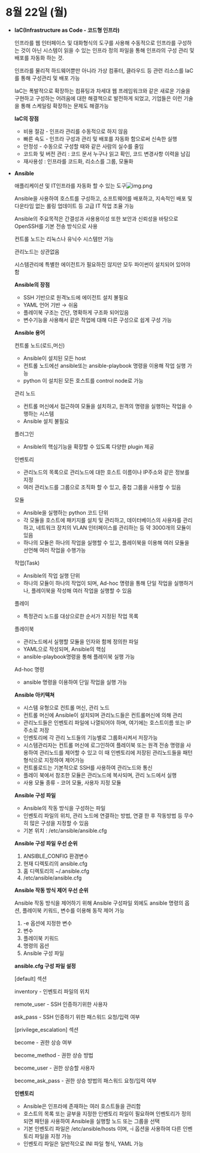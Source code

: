 # 8월 22일 (월)

- **IaC(Infrastructure as Code - 코드형 인프라)**
    
    인프라를 웹 인터페이스 및 대화형식의 도구를 사용해 수동적으로 인프라를 구성하는 것이 아닌 시스템이 읽을 수 있는 인프라 정의 파일을 통해 인프라의 구성 관리 및 배포를 자동화 하는 것.
    
    인프라를 물리적 하드웨어뿐만 아니라 가상 컴퓨터, 클라우드 등 관련 리소스를 IaC를 통해 구성관리 및 배포 가능
    
    IaC는 폭발적으로 확장하는 컴퓨팅과 차세대 웹 프레임워크와 같은 새로운 기술을 구현하고 구성하는 어려움에 대한 해결책으로 발전하게 되었고, 기업들은 이런 기술을 통해 스케일링 확장하는 문제도 해결가능
    
    **IaC의 장점**
    
    - 비용 절감 - 인프라 관리를 수동적으로 하지 않음
    - 빠른 속도 - 인프라 구성과 관리 및 배포를 자동화 함으로써 신속한 실행
    - 안정성 - 수동으로 구성할 때와 같은 사람의 실수를 줄임
    - 코드화 및 버전 관리 : 코드 문서 누구나 읽고 확인, 코드 변경사항 이력을 남김
    - 재사용성 : 인프라를 코드화, 리소스를 그룹, 모듈화
- **Ansible**
    
    애플리케이션 및 IT인프라를 자동화 할 수 있는 도구![img.png](img.png)
    
    Ansible을 사용하여 호스트를 구성하고, 소프트웨어를 배포하고, 지속적인 배포 및 다운타임 없는 롤링 업데이트 등 고급 IT 작업 조율 가능
    
    Ansible의 주요목적은 간결성과 사용용이성 또한 보안과 신뢰성을 바탕으로  OpenSSH를 기본 전송 방식으로 사용
    
    컨트롤 노드는 리눅스나 유닉수 시스템만 가능
    
    관리노드는 상관없음
    
    시스템관리에 특별한 에이전트가 필요하진 않지만 모두 파이썬이 설치되어 있어야 함
    
    **Ansible의 장점**
    
    - SSH 기반으로 원격노드에 에이전트 설치 불필요
    - YAML 언어 기반 → 쉬움
    - 플레이북 구조는 간단, 명확하게 구조화 되어있음
    - 변수기능을 사용해서 같은 작업에 대해 다른 구성으로 쉽게 구성 가능
    
    **Ansible 용어**
    
    컨트롤 노드(로드,머신)
    
    - Ansible이 설치된 모든 host
    - 컨트롤 노드에선 ansible또는 ansible-playbook 명령을 이용해 작업 실행 가능
    - python 이 설치된 모든 호스트를 control node로 가능
    
    관리 노드
    
    - 컨트롤 머신에서 접근하여 모듈을 설치하고, 원격의 명령을 실행하는 작업을 수행하는 시스템
    - Ansible 설치 불필요
    
    플러그인
    
    - Ansible의 핵심기능을 확장할 수 있도록 다양한 plugin 제공
    
    인벤토리
    
    - 관리노드의 목록으로 관리노드에 대한 호스트 이름이나 IP주소와 같은 정보를 지정
    - 여러 관리노드를 그룹으로 조직화 할 수 있고, 중첩 그룹을 사용할 수 있음
    
    모듈
    
    - Ansible을 실행하는 python 코드 단위
    - 각 모듈을 호스트에 패키지를 설치 및 관리하고, 데이터베이스의 사용자를 관리하고, 네트워크 장치의 VLAN 인터페이스를 관리하는 등 약 3000개의 모듈이 있음
    - 하나의 모듈은 하나의 작업을 실행할 수 있고, 플레이북을 이용해 여러 모듈을 선언해 여러 작업을 수행가능
    
    작업(Task)
    
    - Ansible의 작업 실행 단위
    - 하나의 모듈이 하나의 작업이 되며, Ad-hoc 명령을 통해 단일 작업을 실행하거나, 플레이북을 작성해 여러 작업을 실행할 수 있음
    
    플레이
    
    - 특정관리 노드를 대상으로한 순서가 지정된 작업 목록
    
    플레이북
    
    - 관리노드에서 실행할 모듈을 인자와 함께 정의한 파일
    - YAML으로 작성되며, Ansible의 핵심
    - ansible-playbook명령을 통해 플레이북 실행 가능
    
    Ad-hoc 명령
    
    - ansible 명령을 이용하여 단일 작업을 실행 가능
    
    **Ansible 아키텍쳐**
    
    - 시스템 유형으로 컨트롤 머신, 관리 노드
    - 컨트롤 머신에 Ansible이 설치되며 관리노드들은 컨트롤머신에 의해 관리
    - 관리노드들은 인벤토리 파일에 나열되어야 하며, 여기에는 호스트이름 또는 IP주소로 저장
    - 인벤토리에 각 관리 노드들의 기능별로 그룹화시켜서 저장가능
    - 시스템관리자는 컨트롤 머신에 로그인하여 플레이북 또는 원격 전송 명령을 사용하여 관리노드를 제어할 수 있고 이 때 인벤토리에 저장된 관리노드들을 패턴형식으로 지정하여 제어가능
    - 컨트롤로드는 기본적으로 SSH를 사용하여 관리노드와 통신
    - 플레이 북에서 참조한 모듈은 관리노드에 복사되며, 관리 노드에서 실행
    - 사용 모듈 종류 - 코어 모듈, 사용자 지정 모듈
    
    **Ansible 구성 파일**
    
    - Ansible의 작동 방식을 구성하는 파일
    - 인벤토리 파일의 위치, 관리 노드에 연결하는 방법, 연결 한 후 작동방법 등 무수히 많은 구성을 지정할 수 있음
    - 기본 위치 : /etc/ansible/ansible.cfg
    
    **Ansible 구성 파일 우선 순위**
    
    1. ANSIBLE_CONFIG 환경변수
    2. 현재 디렉토리의 ansible.cfg
    3. 홈 디렉토리의 ~/.ansible.cfg
    4. /etc/ansible/ansible.cfg
    
    **Ansible 작동 방식 제어 우선 순위**
    
    Ansible 작동 방식을 제어하기 위해 Ansible 구성파일 외에도  ansible 명령의 옵션, 플레이북 키워드, 변수를 이용해 동작 제어 가능
    
    1. -e 옵션에 지정한 변수
    2. 변수
    3. 플레이북 키워드
    4. 명령의 옵션
    5. Ansible 구성 파일
    
    **ansible.cfg 구성 파일 설정**
    
    [default] 섹션
    
    inventory - 인벤토리 파일의 위치
    
    remote_user - SSH 인증하기위한 사용자
    
    ask_pass - SSH 인증하기 위한 패스워드 요청/입력 여부
    
    [privilege_escalation] 섹션
    
    become - 권한 상승 여부
    
    become_method - 권한 상승 방법
    
    become_user - 권한 상승할 사용자
    
    become_ask_pass - 권한 상승 방법의 패스워드 요청/입력 여부
    
    **인벤토리**
    
    - Ansible은 인프라에 존재하는 여러 호스트들을 관리함
    - 호스트의 목록 또는 글부을 지정한 인벤토리 파일이 필요하며 인벤토리가 정의되면 패턴을 사용하여 Ansible을 실행할 노드 또는 그룹을 선택
    - 기본 인벤토리 파일은 /etc/ansible/hosts 이며, -i 옵션을 사용하여 다른 인벤토리 파일을 지정 가능
    - 인벤토리 파일은 일반적으로 INI 파일 형식, YAML 가능